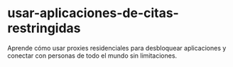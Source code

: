 # usar-aplicaciones-de-citas-restringidas
Aprende cómo usar proxies residenciales para desbloquear aplicaciones y conectar con personas de todo el mundo sin limitaciones.
